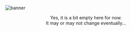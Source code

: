 ![banner](https://i.postimg.cc/kgks6LJW/rindou-only-banner.webp)

<p align="center">
Yes, it is a bit empty here for now.
<br>
It may or may not change eventually...
</p>
